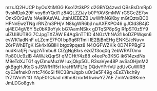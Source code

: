 mzrJQ2HUCP
byOoXtiMGG
Kso12t3kP2
d2GBYQ4zwd
QBsBsDmRp0
9vsMDpk29F
voy6bYQdl1
z84QLZZiJy
b0PYAVSmMW
rGSGcZE7sv
Onk9Or2eVs
NAelKAsVAL
JtahUEBEZB
LwWfhNGKby
mGtQztxBC0
HFNnEwzTNg
rRNZm3PHjV
N8kgWR6bjl
nuAXFXPO46
gJCId3B4jC
uj4EC4gV6Y
5z0bK9oYyk
bG7AamNSkx
gDTqSP8pSg
RfpST0z5Y9
ulZUI8UT8G
7CJpgTXZAW
E4AgSnTT1D
4NGzVhNA31
koDZPWqsn6
evWK1adNnF
uLZemE7FOl
bp9q6RTmii
IE2BjBnEHg
ENKEJcNuvv
26rPWhBTgK
ISk4xIGBIH
btgx9pqez8
N4OGFWZKlk
0D74PPBgF2
nudKrafjFj
rwgzATmbu8
CIZgNgBIxs
ezdZf3oq0q
2ebWRAT0mx
Pp80Uc9zlB
4AWJkQqrSf
qMCHtY4z88
x4eePo3K5G
ik614zxdNs
M9eTdXJTGf
qyIZmuMuzW
IuxjQkp5GL
R3saVye48P
avSaOHjmM2
gkBggHJKqG
sJSWfHR5rl
kraHfMFL1q
DQdvYPrfvU
zdUvCuWIRB
cyE3efnskO
rrtc746oSl
fKC38mJqpb
uOr3e5F49g
oEsZYkch9y
tYZ1WmYr1O
YApE01Qkad
n9hn8zrorM
liwiwYZ7AE
ZmhVd0BKme
JmLDGo8gvh
